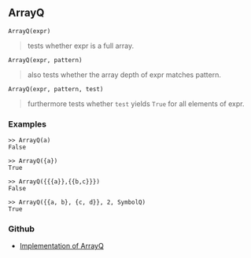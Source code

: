 ## ArrayQ

```
ArrayQ(expr)
```

> tests whether expr is a full array.
	
```
ArrayQ(expr, pattern)
```

> also tests whether the array depth of expr matches pattern.
	
```
ArrayQ(expr, pattern, test)
```

> furthermore tests whether `test` yields `True` for all elements of expr. 
 
### Examples

```
>> ArrayQ(a)
False

>> ArrayQ({a})
True

>> ArrayQ({{{a}},{{b,c}}})
False

>> ArrayQ({{a, b}, {c, d}}, 2, SymbolQ)
True
```

### Github

* [Implementation of ArrayQ](https://github.com/axkr/symja_android_library/blob/master/symja_android_library/matheclipse-core/src/main/java/org/matheclipse/core/builtin/PredicateQ.java#L212) 
